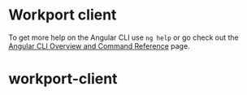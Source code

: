 # Workport client

To get more help on the Angular CLI use `ng help` or go check out the [Angular CLI Overview and Command Reference](https://angular.io/cli) page.
# workport-client
